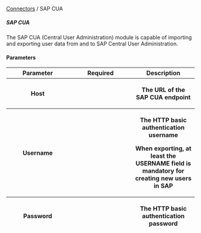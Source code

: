 <a href="javascript:void(0)" class="help-trigger"
data-helpkey="SysPage_Connector">Connectors</a> / SAP CUA

##### SAP CUA

The SAP CUA (Central User Administration) module is capable of importing
and exporting user data from and to SAP Central User Administration.

#### Parameters

<table class="table table-bordered">
<colgroup>
<col style="width: 33%" />
<col style="width: 33%" />
<col style="width: 33%" />
</colgroup>
<thead class="thead-light">
<tr class="header">
<th>Parameter</th>
<th class="text-center">Required</th>
<th>Description</th>
</tr>
<tr class="odd">
<th><p>Host</p></th>
<th><p><strong></strong></p></th>
<th><p>The URL of the SAP CUA endpoint</p></th>
</tr>
<tr class="header">
<th><p>Username</p></th>
<th><p><strong></strong></p></th>
<th><p>The HTTP basic authentication username</p>
<p>When <strong>exporting</strong>, at least the
<strong>USERNAME</strong> field is mandatory for creating new users in
SAP</p></th>
</tr>
<tr class="odd">
<th><p>Password</p></th>
<th><p><strong></strong></p></th>
<th><p>The HTTP basic authentication password</p></th>
</tr>
</thead>
&#10;</table>
